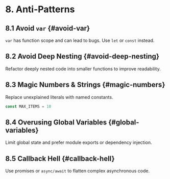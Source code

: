 # 8. Anti-Patterns

## 8.1 Avoid `var` {#avoid-var}
`var` has function scope and can lead to bugs. Use `let` or `const` instead.

## 8.2 Avoid Deep Nesting {#avoid-deep-nesting}
Refactor deeply nested code into smaller functions to improve readability.

## 8.3 Magic Numbers & Strings {#magic-numbers}
Replace unexplained literals with named constants.

```js
const MAX_ITEMS = 10
```

## 8.4 Overusing Global Variables {#global-variables}
Limit global state and prefer module exports or dependency injection.

## 8.5 Callback Hell {#callback-hell}
Use promises or `async/await` to flatten complex asynchronous code.
